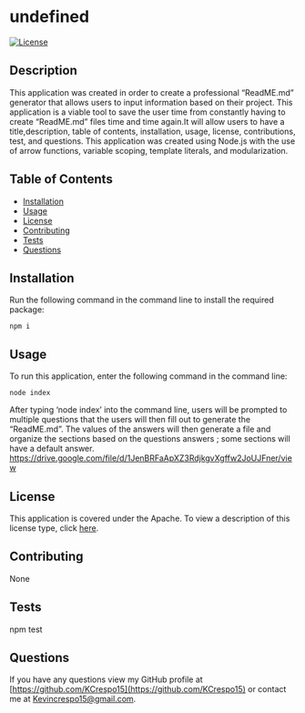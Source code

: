 # undefined

  [![License](https://img.shields.io/badge/License-Apache_2.0-blue.svg)](https://opensource.org/licenses/Apache-2.0)

 ## Description
 This application was created in order to create a professional “ReadME.md” generator that allows users to input information based on their project. This application is a viable tool to save the user time from constantly having to create “ReadME.md” files time and time again.It will allow users to have a title,description, table of contents, installation, usage, license, contributions, test, and questions.   This application was created using Node.js with the use of arrow functions, variable scoping, template literals, and modularization.

  ## Table of Contents
  - [Installation](#installation)
  - [Usage](#usage)
  - [License](#license)
  - [Contributing](#contributing)
  - [Tests](#tests)
  - [Questions](#questions)

  ## Installation
  Run the following command in the command line to install the required package:
  ~~~
  npm i
  ~~~

  ## Usage
  To run this application, enter the following command in the command line:
  ~~~
  node index
  ~~~

  After typing ‘node index’ into the command line, users will be prompted to multiple questions that the users will then fill out to generate the “ReadME.md”. The values of the answers will then generate a file and organize the sections based on the questions answers ; some sections will have a default answer. 
https://drive.google.com/file/d/1JenBRFaApXZ3RdjkgvXgffw2JoUJFner/view
  ## License
  This application is covered under the Apache.
  To view a description of this license type, click [here](http://www.apache.org/licenses/LICENSE-2.0).

  ## Contributing
  None
  
  ## Tests
  npm test

  ## Questions
  If you have any questions view my GitHub profile at [https://github.com/KCrespo15](https://github.com/KCrespo15) or contact me at Kevincrespo15@gmail.com.

